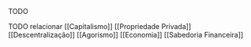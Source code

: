 TODO

TODO relacionar [[Capitalismo]] [[Propriedade Privada]] [[Descentralização]] [[Agorismo]] [[Economia]] [[Sabedoria Financeira]]